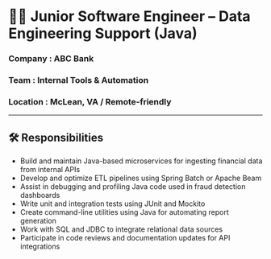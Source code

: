 # 👨‍💻 Junior Software Engineer – Data Engineering Support (Java)

### Company : ABC Bank
### Team : Internal Tools & Automation  
### Location : McLean, VA / Remote-friendly  

---

## 🛠️ Responsibilities

- Build and maintain Java-based microservices for ingesting financial data from internal APIs  
- Develop and optimize ETL pipelines using Spring Batch or Apache Beam  
- Assist in debugging and profiling Java code used in fraud detection dashboards  
- Write unit and integration tests using JUnit and Mockito  
- Create command-line utilities using Java for automating report generation  
- Work with SQL and JDBC to integrate relational data sources  
- Participate in code reviews and documentation updates for API integrations
